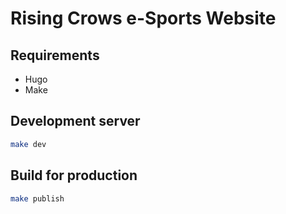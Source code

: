 # Rising Crows e-Sports Website

## Requirements

- Hugo
- Make

## Development server
```sh
make dev
```

## Build for production

```sh
make publish
```

